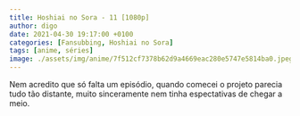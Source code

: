 ```yaml
---
title: Hoshiai no Sora - 11 [1080p]
author: digo
date: 2021-04-30 19:17:00 +0100
categories: [Fansubbing, Hoshiai no Sora]
tags: [anime, séries]
image: ./assets/img/anime/7f512cf7378b62d9a4669eac280e5747e5814ba0.jpeg
---
```


Nem acredito que só falta um episódio, quando comecei o projeto parecia tudo tão distante, muito sinceramente nem tinha espectativas de chegar a meio.